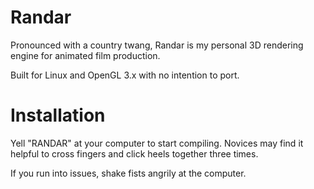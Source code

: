 # Randar
Pronounced with a country twang, Randar is my personal 3D rendering engine for animated film production.

Built for Linux and OpenGL 3.x with no intention to port. 

# Installation
Yell "RANDAR" at your computer to start compiling. Novices may find it helpful to cross fingers and click heels together three times.

If you run into issues, shake fists angrily at the computer.
